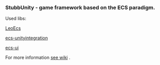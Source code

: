 ### StubbUnity - game framework based on the ECS paradigm.

Used libs:

[LeoEcs](https://github.com/VirtualMaestro/leoecs-community)

[ecs-unityintegration](https://github.com/VirtualMaestro/ecs-unityintegration-community)

[ecs-ui](https://github.com/VirtualMaestro/ecs-ui.git)

For more information [see wiki](https://github.com/VirtualMaestro/StubbUnity/wiki) .

